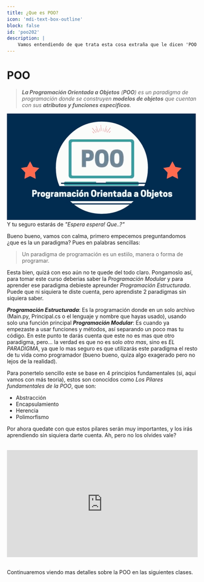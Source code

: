 ```yaml
---
title: ¿Que es POO?
icon: 'mdi-text-box-outline'
block: false
id: 'poo202'
description: |
    Vamos entendiendo de que trata esta cosa extraña que le dicen 'POO'
---
```


# POO
> ***La Programación Orientada a Objetos** (**POO**) es un paradigma de programación donde se construyen **modelos de objetos** que cuentan con sus **atributos y funciones especificos**.*


![](https://raw.githubusercontent.com/doneber/POO/master/Resources/POO/POO.png)
Y tu seguro estarás de *"Espera espera! Que..?"* 

Bueno bueno, vamos con calma, primero empecemos preguntandomos  ¿que es la un paradigma?
Pues en palabras sencillas:
> Un paradigma de programación es un estiilo, manera o forma  de programar. 

Eesta bien, quizá con eso aún no te quede del todo claro. 
Pongamoslo así, para tomar este curso deberias saber la *Programación Modular* y para aprender ese paradigma debieste apreunder *Programación Estructurada*. Puede que ni siquiera te diste cuenta, pero aprendiste 2 paradigmas sin siquiera saber. 

***Programación Estructurada***: Es la programación donde en un solo archivo (Main.py, Principal.cs o el lenguaje y nombre que hayas usado), usando solo una función principal
***Programación Modular***: Es cuando ya empezaste a usar funciones y métodos, así separando un poco mas tu código.
En este punto te darás cuenta que este no es mas que otro paradigma, pero... la verdad es que no es solo *otro mas*, sino es *EL PARADIGMA*, ya que lo mas seguro es que utilizarás este paradigma el resto de tu vida como programador (bueno bueno, quiza algo exagerado pero no lejos de la realidad).

Para ponertelo sencillo este se base en 4 principios fundamentales (si, aqui vamos con más teoria), estos son conocidos como *Los Pilares fundamentales de la POO*, que son:
- Abstracción
- Encapsulamiento
- Herencia
- Polimorfismo

Por ahora quedate con que estos pilares serán muy importantes, y los irás aprendiendo sin siquiera darte cuenta. Ah, pero no los olvides vale?

<br>
<div style="position: relative;
    padding-bottom: 56.25%;
    height: 0;
    overflow: hidden;">

<iframe width="560" height="315" style="position: absolute;
    top:0;
    left: 0;
    width: 100%;
    height: 100%;" src="https://www.youtube.com/embed/yFgCZLGDewE" frameborder="0" allow="accelerometer; autoplay; encrypted-media; gyroscope; picture-in-picture" allowfullscreen></iframe>
</div>
<br>

Continuaremos viendo mas detalles sobre la POO en las siguientes clases.